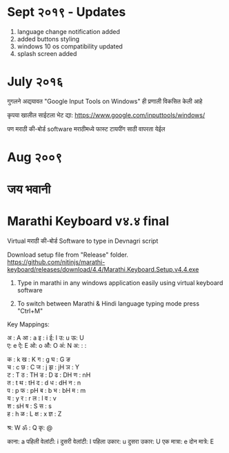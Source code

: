 # Sept २०१९ - Updates
1. language change notification added
2. added buttons styling
3. windows 10 os compatibility updated
4. splash screen added

# July २०१६
गुगलने अद्ययावत "Google Input Tools on Windows" ही प्रणाली विकसित केली आहे

कृपया खालील साईटला भेट द्या:
https://www.google.com/inputtools/windows/

पण मराठी की-बोर्ड software मराठीमध्ये फास्ट टायपींग साठी वापरता येईल

# Aug २००९
# जय भवानी

# Marathi Keyboard v४.४ final
Virtual मराठी की-बोर्ड Software to type in Devnagri script

Download setup file from "Release" folder.
https://github.com/nitinjs/marathi-keyboard/releases/download/4.4/Marathi.Keyboard.Setup.v4.4.exe

1. Type in marathi in any windows application easily using virtual keyboard software

2. To switch between Marathi & Hindi language typing mode press "Ctrl+M"

Key Mappings:

अ : A    आ : a    इ : i    ई: I    उ: u    ऊ: U   
ए: e    ऐ: E    ओ: o    औ: O    अं: N    अ: : :

क : k    ख : K    ग : g    घ : G    ङ    
च : c    छ : C    ज : j    झ : jH    ञ : Y   
ट : T    ठ : TH    ड : D    ढ : DH    ण : nH   
त : t    थ : tH    द : d    ध : dH    न : n   
प : p    फ : pH    ब : b    भ : bH    म : m   
य : y    र : r    ल : l    व : v   
श : sH    ष : S    स : s   
ह : h    ळ : L    क्ष : x    ज्ञ : Z

श्र: W    ॐ : Q    कृ: @

काना: a
पहिली वेलांटी: i
दुसरी वेलांटी: I
पहिला उकार: u
दुसरा उकार: U
एक मात्रा: e
दोन मात्रे: E
